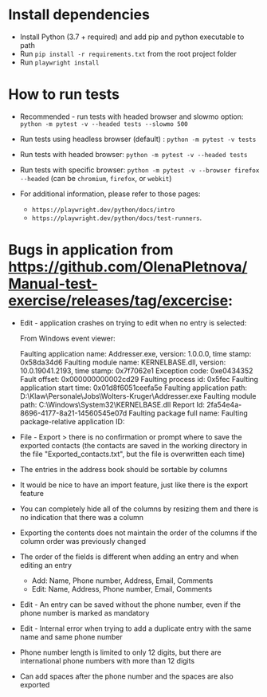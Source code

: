 # Install dependencies
- Install Python (3.7 + required) and add pip and python executable to path
- Run `pip install -r requirements.txt` from the root project folder
- Run `playwright install`

# How to run tests
- Recommended - run tests with headed browser and slowmo option: `python -m pytest -v --headed tests --slowmo 500`
- Run tests using headless browser (default) : `python -m pytest -v tests`
- Run tests with headed browser: `python -m pytest -v --headed tests`
- Run tests with specific browser: `python -m pytest -v --browser firefox --headed`
 (can be `chromium`, `firefox`, or `webkit`)

- For additional information, please refer to those pages:
  - `https://playwright.dev/python/docs/intro`
  - `https://playwright.dev/python/docs/test-runners`.

# Bugs in application from https://github.com/OlenaPletnova/Manual-test-exercise/releases/tag/excercise:
- Edit - application crashes on trying to edit when no entry is selected:

  From Windows event viewer:

  Faulting application name: Addresser.exe, version: 1.0.0.0, time stamp: 0x58da34d6
  Faulting module name: KERNELBASE.dll, version: 10.0.19041.2193, time stamp: 0x7f7062e1
  Exception code: 0xe0434352
  Fault offset: 0x000000000002cd29
  Faulting process id: 0x5fec
  Faulting application start time: 0x01d8f6051ceefa5e
  Faulting application path: D:\Klaw\Personale\Jobs\Wolters-Kruger\Addresser.exe
  Faulting module path: C:\Windows\System32\KERNELBASE.dll
  Report Id: 2fa54e4a-8696-4177-8a21-14560545e07d
  Faulting package full name: 
  Faulting package-relative application ID: 

- File - Export > there is no confirmation or prompt where to save the exported contacts (the contacts are saved in the working directory in the file "Exported_contacts.txt", but the file is overwritten each time)

- The entries in the address book should be sortable by columns

- It would be nice to have an import feature, just like there is the export feature

- You can completely hide all of the columns by resizing them and there is no indication that there was a column

- Exporting the contents does not maintain the order of the columns if the column order was previously changed

- The order of the fields is different when adding an entry and when editing an entry
  - Add: Name, Phone number, Address, Email, Comments
  - Edit: Name, Address, Phone number, Email, Comments

- Edit - An entry can be saved without the phone number, even if the phone number is marked as mandatory

- Edit - Internal error when trying to add a duplicate entry with the same name and same phone number

- Phone number length is limited to only 12 digits, but there are international phone numbers with more than 12 digits

- Can add spaces after the phone number and the spaces are also exported
